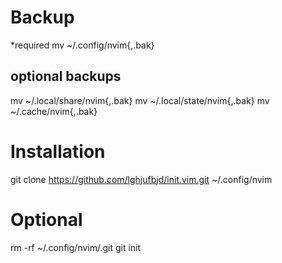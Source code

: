 # Backup
*required
mv ~/.config/nvim{,.bak}

## optional backups
mv ~/.local/share/nvim{,.bak}
mv ~/.local/state/nvim{,.bak}
mv ~/.cache/nvim{,.bak}

# Installation
git clone https://github.com/lghjufbjd/init.vim.git ~/.config/nvim

# Optional
rm -rf ~/.config/nvim/.git
git init
